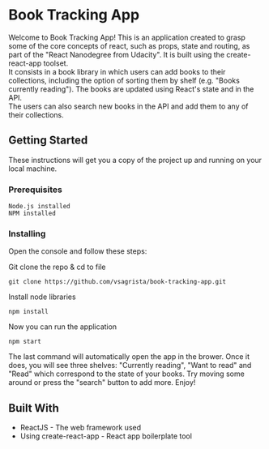 
# Book Tracking App

Welcome to Book Tracking App! This is an application created to grasp some of the core concepts of react, such as props, state and routing, as part of the "React Nanodegree from Udacity". It is built using the create-react-app toolset.<br>
It consists in a book library in which users can add books to their collections, including the option of sorting them by shelf (e.g. "Books currently reading"). The books are updated using React's state and in the API.<br>
The users can also search new books in the API and add them to any of their collections. 

## Getting Started

These instructions will get you a copy of the project up and running on your local machine.

### Prerequisites

```
Node.js installed
NPM installed
```

### Installing

Open the console and follow these steps:

Git clone the repo & cd to file

```
git clone https://github.com/vsagrista/book-tracking-app.git
```

Install node libraries

```
npm install
```

Now you can run the application

```
npm start
```

The last command will automatically open the app in the brower. Once it does, you will see three shelves: "Currently reading", "Want to read" and "Read" which correspond to the state of your books. Try moving some  around or press the "search" button to add more. Enjoy!

## Built With

* ReactJS - The web framework used
* Using create-react-app - React app boilerplate tool 

